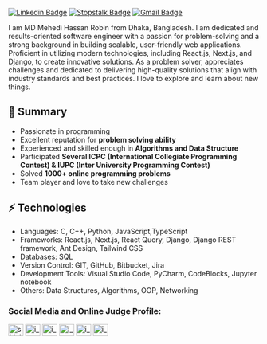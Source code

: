 [![Linkedin Badge](https://img.shields.io/badge/-mehedi_hasan-blue?style=flat-square&logo=Linkedin&logoColor=white&link=https://www.linkedin.com/in/mehedi-hasan-1ba101180/)](https://www.linkedin.com/in/mehedi-hasan-1ba101180/) [![Stopstalk Badge](https://img.shields.io/badge/-@i_am_mehedi-red?style=flat-square&labelColor=1ca0f1&logo=stopstalk&logoColor=white&link=https://https://www.stopstalk.com/user/profile/iammehedi)](https://www.stopstalk.com/user/profile/iammehedi) [![Gmail Badge](https://img.shields.io/badge/-mehedihasan.ist25@gmail.com-c14438?style=flat-square&logo=Gmail&logoColor=white&link=mailto:mehedihasan.ist25@gmail.com
)](mailto:mehedihasan.ist25@gmail.com)

<!-- ![short bio](me.png) -->

I am MD Mehedi Hassan Robin from Dhaka, Bangladesh. I am dedicated and results-oriented software engineer with a passion for problem-solving and a strong background
in building scalable, user-friendly web applications. Proficient in utilizing modern technologies, including React.js, Next.js, and Django, to create innovative solutions. As a problem solver, appreciates challenges and dedicated to delivering high-quality solutions that align with industry standards and best practices. I love to explore and learn about new things.

## 👯 Summary

- Passionate in programming
- Excellent reputation for **problem solving ability**
- Experienced and skilled enough in **Algorithms and Data Structure**
- Participated **Several ICPC (International Collegiate Programming Contest) & IUPC (Inter University Programming Contest)**
- Solved **1000+ online programming problems**
- Team player and love to take new challenges

## ⚡ Technologies

- Languages: C, C++, Python, JavaScript,TypeScript
- Frameworks: React.js, Next.js, React Query, Django, Django REST framework, Ant Design, Tailwind CSS
- Databases: SQL
- Version Control: GIT, GitHub, Bitbucket, Jira
- Development Tools: Visual Studio Code, PyCharm, CodeBlocks, Jupyter notebook
- Others: Data Structures, Algorithms, OOP, Networking

<h3 align="left">Social Media and Online Judge Profile:</h3>

<a href="https://www.facebook.com/01679836191MH/" target="blank"><img align="center" src="https://raw.githubusercontent.com/rahuldkjain/github-profile-readme-generator/master/src/images/icons/Social/facebook.svg" alt="shiningflaash" height="24" width="30" /></a> <a href="https://www.instagram.com/i_am_mehedi___/" target="blank"><img align="center" src="https://raw.githubusercontent.com/rahuldkjain/github-profile-readme-generator/master/src/images/icons/Social/instagram.svg" alt="i_am_mehedi___" height="24" width="30" /></a> <a href="https://codeforces.com/profile/i_am_mehedi" target="blank"><img align="center" src="https://cdn.jsdelivr.net/npm/simple-icons@3.0.1/icons/codeforces.svg" alt="i_am_mehedi" height="24" width="30" /></a> <a href="https://leetcode.com/i_am_mehedi/" target="blank"><img align="center" src="https://raw.githubusercontent.com/rahuldkjain/github-profile-readme-generator/master/src/images/icons/Social/leet-code.svg" alt="i_am_mehedi" height="24" width="30" /></a> <a href="https://www.hackerrank.com/i_am_mehedi_" target="blank"><img align="center" src="https://raw.githubusercontent.com/rahuldkjain/github-profile-readme-generator/master/src/images/icons/Social/hackerrank.svg" alt="i_am_mehedi" height="24" width="30" /></a> <a href="https://uhunt.onlinejudge.org/id/1108909" target="blank"><img align="center" src="https://uhunt.onlinejudge.org/images/uva.png" alt="i_am_mehedi" height="24" width="30" /></a> </p>

<!-- <h3 align="left">Languages and Tools:</h3>

<p align="left"> <a href="https://www.python.org" target="_blank"> <img src="https://raw.githubusercontent.com/devicons/devicon/master/icons/python/python-original.svg" alt="python" width="30" height="30"/> </a> <a href="https://www.djangoproject.com/" target="_blank"> <img src="https://raw.githubusercontent.com/devicons/devicon/master/icons/django/django-original.svg" alt="django" width="30" height="30"/> </a> <a href="https://flask.palletsprojects.com/" target="_blank"> <img src="https://www.vectorlogo.zone/logos/pocoo_flask/pocoo_flask-icon.svg" alt="flask" width="30" height="30"/> </a> <a href="https://www.java.com" target="_blank"> <img src="https://raw.githubusercontent.com/devicons/devicon/master/icons/java/java-original.svg" alt="java" width="30" height="30"/> </a> <a href="https://www.w3schools.com/cpp/" target="_blank"> <img src="https://raw.githubusercontent.com/devicons/devicon/master/icons/cplusplus/cplusplus-original.svg" alt="cplusplus" width="30" height="30"/> </a> <a href="https://developer.mozilla.org/en-US/docs/Web/JavaScript" target="_blank"> <img src="https://raw.githubusercontent.com/devicons/devicon/master/icons/javascript/javascript-original.svg" alt="javascript" width="30" height="30"/> </a> <a href="https://www.postgresql.org" target="_blank"> <img src="https://raw.githubusercontent.com/devicons/devicon/master/icons/postgresql/postgresql-original-wordmark.svg" alt="postgresql" width="30" height="30"/> </a> <a href="https://www.mysql.com/" target="_blank"> <img src="https://raw.githubusercontent.com/devicons/devicon/master/icons/mysql/mysql-original-wordmark.svg" alt="mysql" width="30" height="30"/> </a> <a href="https://git-scm.com/" target="_blank"> <img src="https://www.vectorlogo.zone/logos/git-scm/git-scm-icon.svg" alt="git" width="30" height="30"/> </a> <a href="https://www.docker.com/" target="_blank"> <img src="https://raw.githubusercontent.com/devicons/devicon/master/icons/docker/docker-original-wordmark.svg" alt="docker" width="30" height="30"/> </a> <a href="https://www.linux.org/" target="_blank"> <img src="https://raw.githubusercontent.com/devicons/devicon/master/icons/linux/linux-original.svg" alt="linux" width="30" height="30"/> </a> <a href="https://kubernetes.io" target="_blank"> <img src="https://www.vectorlogo.zone/logos/kubernetes/kubernetes-icon.svg" alt="kubernetes" width="30" height="30"/> </a> <a href="https://redis.io" target="_blank"> <img src="https://raw.githubusercontent.com/devicons/devicon/master/icons/redis/redis-original-wordmark.svg" alt="redis" width="30" height="30"/> </a> <a href="https://developer.android.com" target="_blank"> <img src="https://raw.githubusercontent.com/devicons/devicon/master/icons/android/android-original-wordmark.svg" alt="android" width="30" height="30"/> </a> <a href="https://www.mongodb.com/" target="_blank"> <img src="https://raw.githubusercontent.com/devicons/devicon/master/icons/mongodb/mongodb-original-wordmark.svg" alt="mongodb" width="30" height="30"/> </a> <a href="https://postman.com" target="_blank"> <img src="https://www.vectorlogo.zone/logos/getpostman/getpostman-icon.svg" alt="postman" width="30" height="30"/> </a> <a href="https://www.rabbitmq.com" target="_blank"> <img src="https://www.vectorlogo.zone/logos/rabbitmq/rabbitmq-icon.svg" alt="rabbitMQ" width="30" height="30"/> </a> <a href="https://reactjs.org/" target="_blank"> <img src="https://raw.githubusercontent.com/devicons/devicon/master/icons/react/react-original-wordmark.svg" alt="react" width="30" height="30"/> </a> <a href="https://www.tensorflow.org" target="_blank"> <img src="https://www.vectorlogo.zone/logos/tensorflow/tensorflow-icon.svg" alt="tensorflow" width="30" height="30"/> </a> </p>
 -->
